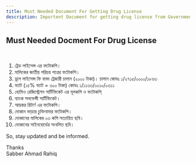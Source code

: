 ```yaml
---
title: Must Needed Document For Getting Drug License
description: Importent Document for getting drug license from Government Drug License Authority
---
```

## Must Needed Docment For Drug License
<br />

1. ট্রেড লাইসেন্স এর ফটোকপি।
2. মালিকের জাতীয় পরিচয় পত্রের ফটোকপি।
3. ড্রাগ লাইসেন্স ফি বাবদ ট্রেজারী চালান (২০০০ টাকা)। চালান কোডঃ ১/২৭১৫/০০০০/১৮৬৩
4. ভ্যাট (১৫% ভ্যাট = ৩০০ টাকা) কোডঃ ১/১১৩৩/০০১০/০৩১১
5. হোমিও রেজিস্ট্রেশন সার্টিফিকেট এর মূলকপি ও ফটোকপি্
6. ব্যাংক সলভেন্সী সার্টিফিকেট।
7. আয়কর রিটার্ণ এর ফটোকপি।
8. দোকান ভাড়ার চুক্তিনামার ফটোকপি।
9. দোকানের মালিকের ০৩ কপি সত্যায়িত ছবি।
10. দোকানের সাইনবোর্ডের সংবলিত ছবি।

So, stay updated and be informed.

Thanks<br>
Sabber Ahmad Rahiq
